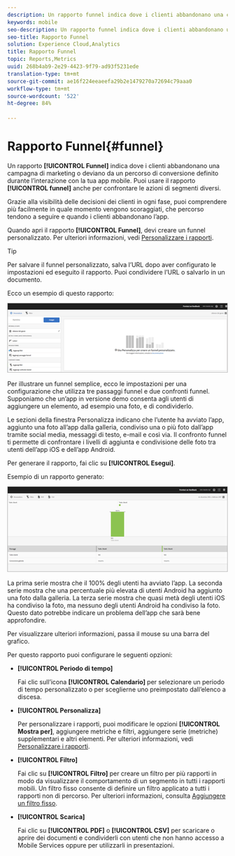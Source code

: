 ```yaml
---
description: Un rapporto funnel indica dove i clienti abbandonano una campagna di marketing o deviano da un percorso di conversione definito durante l’interazione con la tua app mobile. Puoi usare il rapporto funnel anche per confrontare le azioni di segmenti diversi.
keywords: mobile
seo-description: Un rapporto funnel indica dove i clienti abbandonano una campagna di marketing o deviano da un percorso di conversione definito durante l’interazione con la tua app mobile. Puoi usare il rapporto funnel anche per confrontare le azioni di segmenti diversi.
seo-title: Rapporto Funnel
solution: Experience Cloud,Analytics
title: Rapporto Funnel
topic: Reports,Metrics
uuid: 268b4ab9-2e29-4423-9f79-ad93f5231ede
translation-type: tm+mt
source-git-commit: ae16f224eeaeefa29b2e1479270a72694c79aaa0
workflow-type: tm+mt
source-wordcount: '522'
ht-degree: 84%

---
```



# Rapporto Funnel{#funnel}

Un rapporto **[!UICONTROL Funnel]** indica dove i clienti abbandonano una campagna di marketing o deviano da un percorso di conversione definito durante l’interazione con la tua app mobile. Puoi usare il rapporto **[!UICONTROL funnel]** anche per confrontare le azioni di segmenti diversi.

Grazie alla visibilità delle decisioni dei clienti in ogni fase, puoi comprendere più facilmente in quale momento vengono scoraggiati, che percorso tendono a seguire e quando i clienti abbandonano l’app.

Quando apri il rapporto **[!UICONTROL Funnel]**, devi creare un funnel personalizzato. Per ulteriori informazioni, vedi [Personalizzare i rapporti](/help/using/usage/reports-customize/reports-customize.md).

>[!TIP]
>
>Per salvare il funnel personalizzato, salva l’URL dopo aver configurato le impostazioni ed eseguito il rapporto. Puoi condividere l’URL o salvarlo in un documento.

Ecco un esempio di questo rapporto:

![](assets/funnel_create.png)

Per illustrare un funnel semplice, ecco le impostazioni per una configurazione che utilizza tre passaggi funnel e due confronti funnel. Supponiamo che un’app in versione demo consenta agli utenti di aggiungere un elemento, ad esempio una foto, e di condividerlo.

Le sezioni della finestra Personalizza indicano che l’utente ha avviato l’app, aggiunto una foto all’app dalla galleria, condiviso una o più foto dall’app tramite social media, messaggi di testo, e-mail e così via. Il confronto funnel ti permette di confrontare i livelli di aggiunta e condivisione delle foto tra utenti dell’app iOS e dell’app Android.

Per generare il rapporto, fai clic su **[!UICONTROL Esegui]**.

Esempio di un rapporto generato:

![](assets/funnel.png)

La prima serie mostra che il 100% degli utenti ha avviato l’app. La seconda serie mostra che una percentuale più elevata di utenti Android ha aggiunto una foto dalla galleria. La terza serie mostra che quasi metà degli utenti iOS ha condiviso la foto, ma nessuno degli utenti Android ha condiviso la foto. Questo dato potrebbe indicare un problema dell’app che sarà bene approfondire.

Per visualizzare ulteriori informazioni, passa il mouse su una barra del grafico.

Per questo rapporto puoi configurare le seguenti opzioni:

* **[!UICONTROL Periodo di tempo]**

   Fai clic sull’icona **[!UICONTROL Calendario]** per selezionare un periodo di tempo personalizzato o per sceglierne uno preimpostato dall’elenco a discesa.
* **[!UICONTROL Personalizza]**

   Per personalizzare i rapporti, puoi modificare le opzioni **[!UICONTROL Mostra per]**, aggiungere metriche e filtri, aggiungere serie (metriche) supplementari e altri elementi. Per ulteriori informazioni, vedi [Personalizzare i rapporti](/help/using/usage/reports-customize/reports-customize.md).
* **[!UICONTROL Filtro]**

   Fai clic su **[!UICONTROL Filtro]** per creare un filtro per più rapporti in modo da visualizzare il comportamento di un segmento in tutti i rapporti mobili. Un filtro fisso consente di definire un filtro applicato a tutti i rapporti non di percorso. Per ulteriori informazioni, consulta [Aggiungere un filtro fisso](/help/using/usage/reports-customize/t-sticky-filter.md).
* **[!UICONTROL Scarica]**

   Fai clic su **[!UICONTROL PDF]** o **[!UICONTROL CSV]** per scaricare o aprire dei documenti e condividerli con utenti che non hanno accesso a Mobile Services oppure per utilizzarli in presentazioni.